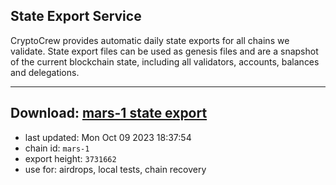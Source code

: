 ## State Export Service
CryptoCrew provides automatic daily state exports for all chains we validate. State export files can be used as genesis files and are a snapshot of the current blockchain state, including all validators, accounts, balances and delegations.

---
**Download: [mars-1 state export](https://dl.ccvalidators.com/SERVICE/mars/mars-1_export_3731662.json)**
---

- last updated: Mon Oct 09 2023 18:37:54
- chain id: `mars-1`
- export height: `3731662`
- use for: airdrops, local tests, chain recovery
